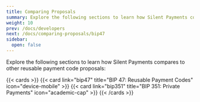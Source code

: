 ```yaml
---
title: Comparing Proposals
summary: Explore the following sections to learn how Silent Payments compares to other reusable payment code proposals.
weight: 10
prev: /docs/developers
next: /docs/comparing-proposals/bip47
sidebar:
  open: false
---
```


Explore the following sections to learn how Silent Payments compares to other reusable payment code proposals:

<!--more-->

{{< cards >}}
  {{< card link="bip47" title="BIP 47: Reusable Payment Codes" icon="device-mobile" >}}
  {{< card link="bip351" title="BIP 351: Private Payments" icon="academic-cap" >}}
{{< /cards >}}
